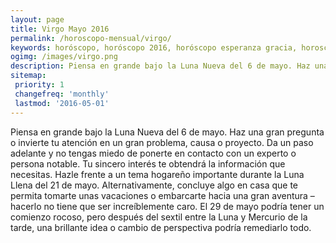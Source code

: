 ```yaml
---
layout: page
title: Virgo Mayo 2016 
permalink: /horoscopo-mensual/virgo/
keywords: horóscopo, horóscopo 2016, horóscopo esperanza gracia, horoscop, horóscopos gratis, horoscopo virgo, horoscopo virgo 2016, Tarot, Astrologia, Zodíaco, virgo, horoscopo gratis, horoscopo del mes 
ogimg: /images/virgo.png
description: Piensa en grande bajo la Luna Nueva del 6 de mayo. Haz una gran pregunta o invierte tu atención en un gran problema, causa o proyecto. Da un paso adelante y no tengas miedo de ponerte en contacto con un experto o persona notable. Tu sincero interés te obtendrá la información que necesitas. Hazle frente a un tema hogareño importante durante la Luna Llena del 21 de mayo. Alternativamente, concluye algo en casa que te permita tomarte unas vacaciones o embarcarte hacia una gran aventura – hacerlo no tiene que ser increíblemente caro. El 29 de mayo podría tener un comienzo rocoso, pero después del sextil entre la Luna y Mercurio de la tarde, una brillante idea o cambio de perspectiva podría remediarlo todo.
sitemap:
 priority: 1
 changefreq: 'monthly'
 lastmod: '2016-05-01'
---
```


 Piensa en grande bajo la Luna Nueva del 6 de mayo. Haz una gran pregunta o invierte tu atención en un gran problema, causa o proyecto. Da un paso adelante y no tengas miedo de ponerte en contacto con un experto o persona notable. Tu sincero interés te obtendrá la información que necesitas. Hazle frente a un tema hogareño importante durante la Luna Llena del 21 de mayo. Alternativamente, concluye algo en casa que te permita tomarte unas vacaciones o embarcarte hacia una gran aventura – hacerlo no tiene que ser increíblemente caro. El 29 de mayo podría tener un comienzo rocoso, pero después del sextil entre la Luna y Mercurio de la tarde, una brillante idea o cambio de perspectiva podría remediarlo todo.
